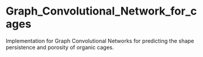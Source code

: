 # Graph_Convolutional_Network_for_cages
Implementation for Graph Convolutional Networks for predicting the shape persistence and porosity of organic cages.
